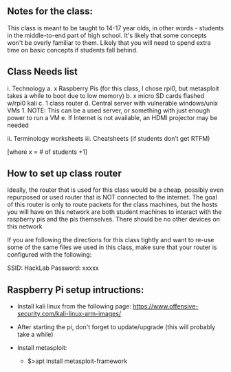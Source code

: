 ## Notes for the class:
This class is meant to be taught to 14-17 year olds, in other words - students in the middle-to-end part of high school. It's likely that some concepts won't be overly familiar to them.
Likely that you will need to spend extra time on basic concepts if students fall behind.

## Class Needs list

i.      Technology
  a.    x Raspberry Pis  (for this class, I chose rpi0, but metasploit takes a while to boot due to low memory)
  b.    x micro SD cards flashed w/rpi0 kali
  c.    1 class router
  d.    Central server with vulnerable windows/unix VMs
    1. NOTE: This can be a used server, or something with just enough power to run a VM
  e.    If Internet is not available, an HDMI projector may be needed

ii.     Terminology worksheets
iii.    Cheatsheets (if students don’t get RTFM)

[where x = # of students +1]

## How to set up class router

Ideally, the router that is used for this class would be a cheap, possibly even repurposed or used router that is NOT connected to the internet. The goal of this router is only to route packets for the class machines, but the hosts you will have on this network are both student machines to interact with the raspberry pis and the pis themselves. There should be no other devices on this network

If you are following the directions for this class tightly and want to re-use some of the same files we used in this class, make sure that your router is configured with the following:

SSID: HackLab
Password: xxxxx

## Raspberry Pi setup intructions:

* Install kali linux from the following page: https://www.offensive-security.com/kali-linux-arm-images/

* After starting the pi, don't forget to update/upgrade (this will probably take a while)

* Install metasploit:
  * $>apt install metasploit-framework
